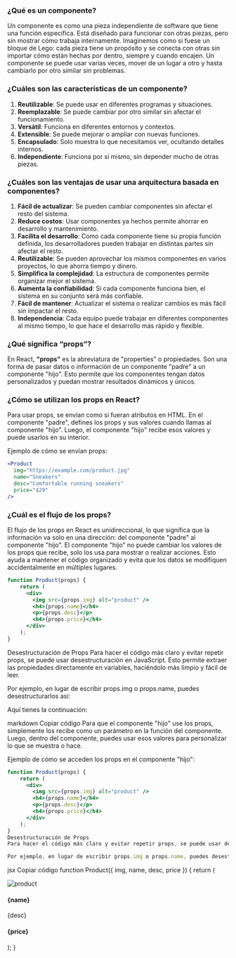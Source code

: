 ### ¿Qué es un componente?

Un componente es como una pieza independiente de software que tiene una función específica. Está diseñado para funcionar con otras piezas, pero sin mostrar cómo trabaja internamente. Imaginemos como si fuese un bloque de Lego: cada pieza tiene un propósito y se conecta con otras sin importar cómo están hechas por dentro, siempre y cuando encajen. Un componente se puede usar varias veces, mover de un lugar a otro y hasta cambiarlo por 
otro similar sin problemas.
### ¿Cuáles son las características de un componente?

1. **Reutilizable**: Se puede usar en diferentes programas y situaciones.
2. **Reemplazable**: Se puede cambiar por otro similar sin afectar el funcionamiento.
3. **Versátil**: Funciona en diferentes entornos y contextos.
4. **Extensible**: Se puede mejorar o ampliar con nuevas funciones.
5. **Encapsulado**: Solo muestra lo que necesitamos ver, ocultando detalles internos.
6. **Independiente**: Funciona por sí mismo, sin depender mucho de otras piezas.

### ¿Cuáles son las ventajas de usar una arquitectura basada en componentes?

1. **Fácil de actualizar**: Se pueden cambiar componentes sin afectar el resto del sistema.
2. **Reduce costos**: Usar componentes ya hechos permite ahorrar en desarrollo y mantenimiento.
3. **Facilita el desarrollo**: Como cada componente tiene su propia función definida, los desarrolladores pueden trabajar en distintas partes sin afectar el resto.
4. **Reutilizable**: Se pueden aprovechar los mismos componentes en varios proyectos, lo que ahorra tiempo y dinero.
5. **Simplifica la complejidad**: La estructura de componentes permite organizar mejor el sistema.
6. **Aumenta la confiabilidad**: Si cada componente funciona bien, el sistema en su conjunto será más confiable.
7. **Fácil de mantener**: Actualizar el sistema o realizar cambios es más fácil sin impactar el resto.
8. **Independencia**: Cada equipo puede trabajar en diferentes componentes al mismo tiempo, lo que hace el desarrollo más rápido y flexible.


### ¿Qué significa “props”?

En React, **"props"** es la abreviatura de "properties" o propiedades. Son una forma de pasar datos o información de un componente "padre" a un componente "hijo". Esto permite que los componentes tengan datos personalizados y puedan mostrar resultados dinámicos y únicos.

### ¿Cómo se utilizan los props en React?

Para usar props, se envían como si fueran atributos en HTML. En el componente "padre", defines los props y sus valores cuando llamas al componente "hijo". Luego, el componente "hijo" recibe esos valores y puede usarlos en su interior.

Ejemplo de cómo se envían props:

```jsx
<Product
  img="https://example.com/product.jpg"
  name="Sneakers"
  desc="Comfortable running sneakers"
  price="$29"
/>
```

### ¿Cuál es el flujo de los props?
El flujo de los props en React es unidireccional, lo que significa que la información va solo en una dirección: del componente "padre" al componente "hijo". El componente "hijo" no puede cambiar los valores de los props que recibe, solo los usa para mostrar o realizar acciones. Esto ayuda a mantener el código organizado y evita que los datos se modifiquen accidentalmente en múltiples lugares.

```jsx
function Product(props) {
    return (
      <div>
        <img src={props.img} alt="product" />
        <h4>{props.name}</h4>
        <p>{props.desc}</p>
        <h4>{props.price}</h4>
      </div>
    );
}
```
Desestructuración de Props
Para hacer el código más claro y evitar repetir props, se puede usar desestructuración en JavaScript. Esto permite extraer las propiedades directamente en variables, haciéndolo más limpio y fácil de leer.

Por ejemplo, en lugar de escribir props.img o props.name, puedes desestructurarlos así:


Aquí tienes la continuación:

markdown
Copiar código
Para que el componente "hijo" use los props, simplemente los recibe como un parámetro en la función del componente. Luego, dentro del componente, puedes usar esos valores para personalizar lo que se muestra o hace.

Ejemplo de cómo se acceden los props en el componente "hijo":

```jsx
function Product(props) {
    return (
      <div>
        <img src={props.img} alt="product" />
        <h4>{props.name}</h4>
        <p>{props.desc}</p>
        <h4>{props.price}</h4>
      </div>
    );
}
Desestructuración de Props
Para hacer el código más claro y evitar repetir props, se puede usar desestructuración en JavaScript. Esto permite extraer las propiedades directamente en variables, haciéndolo más limpio y fácil de leer.

Por ejemplo, en lugar de escribir props.img o props.name, puedes desestructurarlos así:
```
jsx
Copiar código
function Product({ img, name, desc, price }) {
    return (
      <div>
        <img src={img} alt="product" />
        <h4>{name}</h4>
        <p>{desc}</p>
        <h4>{price}</h4>
      </div>
    );
}
```
